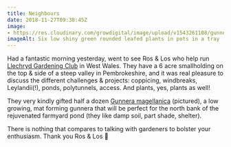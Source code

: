 ```yaml
---
title: Neighbours
date: 2018-11-27T09:38:45Z
image: 
- https://res.cloudinary.com/growdigital/image/upload/v1543261108/gunnera-magellanica-71232C50.jpg
imageAlt: Six low shiny green rounded leafed plants in pots in a tray
---
```


Had a fantastic morning yesterday, went to see Ros & Los who help run [Llechryd Gardening Club](https://www.facebook.com/LlechrydDGC/) in West Wales. They have a 6 acre smallholding on the top & side of a steep valley in Pembrokeshire, and it was real pleasure to discuss the different challenges & projects: coppicing, windbreaks, Leylandii(!), ponds, polytunnels, access. And plants, yes, plants as well! 

They very kindly gifted half a dozen [Gunnera magellanica](https://www.rhs.org.uk/Plants/8135/i-Gunnera-magellanica-i/Details) (pictured), a low growing, mat forming gunnera that will be perfect for the north bank of the rejuvenated farmyard pond (they like damp soil, part shade, shelter).

There is nothing that compares to talking with gardeners to bolster your enthusiasm. Thank you Ros & Los 🙂
